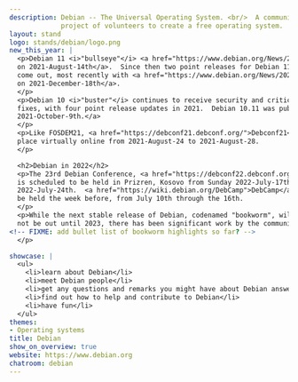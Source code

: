 ```yaml
---
description: Debian -- The Universal Operating System. <br/>  A community
             project of volunteers to create a free operating system.
layout: stand
logo: stands/debian/logo.png
new_this_year: |
  <p>Debian 11 <i>"bullseye"</i> <a href="https://www.debian.org/News/2021/20210814">shipped
  on 2021-August-14th</a>.  Since then two point releases for Debian 11 have
  come out, most recently with <a href="https://www.debian.org/News/2021/20211218">11.2
  on 2021-December-18th</a>.
  </p>
  <p>Debian 10 <i>"buster"</i> continues to receive security and critical bug
  fixes, with four point release updates in 2021.  Debian 10.11 was published
  2021-October-9th.</a>
  </p>
  <p>Like FOSDEM21, <a href="https://debconf21.debconf.org/">Debconf21</a> took
  place virtually online from 2021-August-24 to 2021-August-28.
  </p>

  <h2>Debian in 2022</h2>
  <p>The 23rd Debian Conference, <a href="https://debconf22.debconf.org/">Debconf22</a>,
  is scheduled to be held in Prizren, Kosovo from Sunday 2022-July-17th through
  2022-July-24th.  <a href="https://wiki.debian.org/DebCamp">DebCamp</a> will
  be held the week before, from July 10th through the 16th.
  </p>
  <p>While the next stable release of Debian, codenamed "bookworm", will likely
  not be out until 2023, there has been significant work by the community.
<!-- FIXME: add bullet list of bookworm highlights so far? -->
  </p>

showcase: |
  <ul>
    <li>learn about Debian</li>
    <li>meet Debian people</li>
    <li>get any questions and remarks you might have about Debian answered by Debian people</li>
    <li>find out how to help and contribute to Debian</li>
    <li>have fun</li>
  </ul>
themes:
- Operating systems
title: Debian
show_on_overview: true
website: https://www.debian.org
chatroom: debian
---
```

